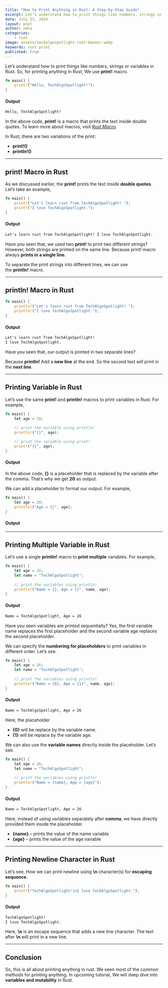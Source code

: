 ```yaml
---
title: "How to Print Anything in Rust: A Step-by-Step Guide"
excerpt: Let’s understand how to print things like numbers, strings or variables in Rust. So, for printing anything in Rust, We use print! macro....
date: July 13, 2024
layout: post
author: neha
categories:
    - rust
image: assets/techalgospotlight-rust-banner.webp
keywords: rust print
published: true
---
```


Let’s understand how to print things like numbers, strings or variables in Rust. So, for printing anything in Rust, We use **print!** macro.

```rs
fn main() {
    print!("Hello, TechAlgoSpotlight!");
}
```


#### Output

```txt
Hello, TechAlgoSpotlight!
```

In the above code, **print!** is a macro that prints the text inside double quotes. To learn more about macros, visit [_Rust Macro_](https://programiz.com/rust/macro).

In Rust, there are two variations of the print:

*   **print!()**
*   **println!()**

* * *

**print!** Macro in Rust
----------------------

As we discussed earlier, the **print!** prints the text inside **double quotes**. Let’s take an example,

```rs
fn main() {
    print!("Let's learn rust from TechAlgoSpotlight! ");
    print!("I love TechAlgoSpotlight.");
}
```

#### Output

```txt
Let's learn rust from TechAlgoSpotlight! I love TechAlgoSpotlight.
```

Have you seen that, we used two **print!** to print two different strings? However, both strings are printed on the same line. Because print! macro always **prints in a single line**.

To separate the print strings into different lines, we can use the **println!** macro.

* * *

**println!** Macro in Rust
------------------------

```rs
fn main() {
    println!("Let's learn rust from TechAlgoSpotlight! ");
    println!("I love TechAlgoSpotlight.");
}
```

#### Output

```txt
Let's learn rust from TechAlgoSpotlight!
I love TechAlgoSpotlight.
```

Have you seen that, our output is printed in two separate lines?

Because **println!** Add a **new line** at the end. So the second text will print in the **next line**.

* * *

Printing Variable in Rust
-------------------------

Let’s use the same **print!** and **println!** macros to print variables in Rust. For example,

```rs
fn main() {
    let age = 20;
  
    // print the variable using println!
    println!("{}", age);

    // print the variable using print!
    print!("{}", age);
}
```

#### Output

In the above code, **{}** is a placeholder that is replaced by the variable after the comma. That’s why we get **20** as output.

We can add a placeholder to format our output. For example,

```rs
fn main() {
    let age = 20;
    println!("Age = {}", age);
}
```

#### Output

* * *

Printing Multiple Variable in Rust
----------------------------------

Let’s use a single **println!** macro to **print multiple** variables. For example,

```rs
fn main() {
    let age = 26;
    let name = "TechAlgoSpotlight";
  
    // print the variables using println!
    println!("Name = {}, Age = {}", name, age);
}
```

#### Output

```txt
Name = TechAlgoSpotlight, Age = 26
```

Have you seen variables are printed sequentially? Yes, the first variable name replaces the first placeholder and the second variable age replaces the second placeholder.

We can specify the **numbering for placeholders** to print variables in different order. Let’s see.

```rs
fn main() {
    let age = 26;
    let name = "TechAlgoSpotlight";
  
    // print the variables using println!
    println!("Name = {0}, Age = {1}", name, age);
}
```

#### Output

```txt
Name = TechAlgoSpotlight, Age = 26
```

Here, the placeholder

*   **{0}** will be replace by the variable name.
*   **{1}** will be replace by the variable age.

We can also use the **variable names** directly inside the placeholder. Let’s see.

```rs
fn main() {
    let age = 26;
    let name = "TechAlgoSpotlight";
  
    // print the variables using println!
    println!("Name = {name}, Age = {age}");
}
```

#### Output

```txt
Name = TechAlgoSpotlight, Age = 26
```

Here, instead of using variables separately after **comma**, we have directly provided them inside the placeholder.

*   **{name}** – prints the value of the name variable
*   **{age}** – prints the value of the age variable

* * *

Printing Newline Character in Rust
----------------------------------

Let’s see, How we can print newline using **\n** character(s) for **escaping sequence**.

```rs
fn main() {
    print!("TechAlgoSpotlight!\nI love TechAlgoSpotlight.");
}
```

#### Output

```txt
TechAlgoSpotlight!
I love TechAlgoSpotlight.
```

Here, **\n** is an escape sequence that adds a new line character. The text after **\n** will print in a new line.

* * *

Conclusion
----------

So, this is all about printing anything in rust. We seen most of the common methods for printing anything. In upcoming tutorial, We will deep dive into **variables and mutability** in Rust.